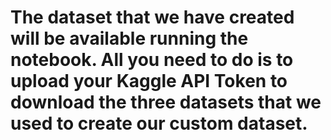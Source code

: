 # The dataset that we have created will be available running the notebook. All you need to do is to upload your Kaggle API Token to download the three datasets that we used to create our custom dataset.
